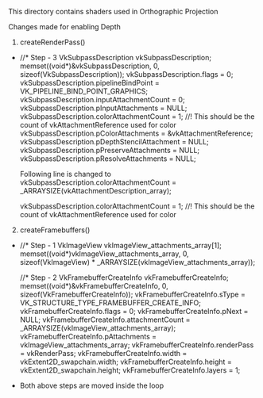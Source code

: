 This directory contains shaders used in Orthographic Projection

Changes made for enabling Depth

1) createRenderPass()

 -  //* Step - 3
    VkSubpassDescription vkSubpassDescription;
    memset((void*)&vkSubpassDescription, 0, sizeof(VkSubpassDescription));
    vkSubpassDescription.flags = 0;
    vkSubpassDescription.pipelineBindPoint = VK_PIPELINE_BIND_POINT_GRAPHICS;
    vkSubpassDescription.inputAttachmentCount = 0;
    vkSubpassDescription.pInputAttachments = NULL;
    vkSubpassDescription.colorAttachmentCount = 1;  //! This should be the count of vkAttachmentReference used for color
    vkSubpassDescription.pColorAttachments = &vkAttachmentReference;
    vkSubpassDescription.pDepthStencilAttachment = NULL;
    vkSubpassDescription.pPreserveAttachments = NULL;
    vkSubpassDescription.pResolveAttachments = NULL;

    Following line is changed to
    vkSubpassDescription.colorAttachmentCount = _ARRAYSIZE(vkAttachmentDescription_array);

    vkSubpassDescription.colorAttachmentCount = 1;  //! This should be the count of vkAttachmentReference used for color


2) createFramebuffers()

 - //* Step - 1
    VkImageView vkImageView_attachments_array[1];
    memset((void*)vkImageView_attachments_array, 0, sizeof(VkImageView) * _ARRAYSIZE(vkImageView_attachments_array));

    //* Step - 2
    VkFramebufferCreateInfo vkFramebufferCreateInfo;
    memset((void*)&vkFramebufferCreateInfo, 0, sizeof(VkFramebufferCreateInfo));
    vkFramebufferCreateInfo.sType = VK_STRUCTURE_TYPE_FRAMEBUFFER_CREATE_INFO;
    vkFramebufferCreateInfo.flags = 0;
    vkFramebufferCreateInfo.pNext = NULL;
    vkFramebufferCreateInfo.attachmentCount = _ARRAYSIZE(vkImageView_attachments_array);
    vkFramebufferCreateInfo.pAttachments = vkImageView_attachments_array;
    vkFramebufferCreateInfo.renderPass = vkRenderPass;
    vkFramebufferCreateInfo.width = vkExtent2D_swapchain.width;
    vkFramebufferCreateInfo.height = vkExtent2D_swapchain.height;
    vkFramebufferCreateInfo.layers = 1;

- Both above steps are moved inside the loop